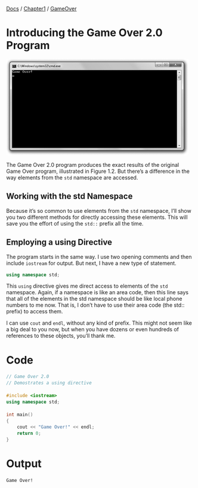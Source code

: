 [Docs](../../../docs/) / [Chapter1](../../) / [GameOver](../)
# Introducing the Game Over 2.0 Program

![ScreenShot](../../../web/Beginning_Cpp_Through_Game_Programming/Image_030.gif)

The Game Over 2.0 program produces the exact results of the original Game Over program, illustrated in Figure 1.2. But there’s a difference in the way elements from the `std` namespace are accessed.

## Working with the std Namespace
Because it’s so common to use elements from the `std` namespace, I’ll show you two different methods for directly accessing these elements. This will save you the effort of using the `std::` prefix all the time.

## Employing a using Directive
The program starts in the same way. I use two opening comments and then include `iostream` for output. But next, I have a new type of statement.

```cpp
using namespace std;
```
This `using` directive gives me direct access to elements of the `std` namespace. Again, if a namespace is like an area code, then this line says that all of the elements in the std namespace should be like local phone numbers to me now. That is, I don’t have to use their area code (the std:: prefix) to access them.

I can use `cout` and `endl`, without any kind of prefix. This might not seem like a big deal to you now, but when you have dozens or even hundreds of references to these objects, you’ll thank me.

# Code
```cpp
// Game Over 2.0
// Demostrates a using directive

#include <iostream>
using namespace std;

int main()
{
    cout << "Game Over!" << endl;
	return 0;
}
```

# Output
```txt
Game Over!
```
